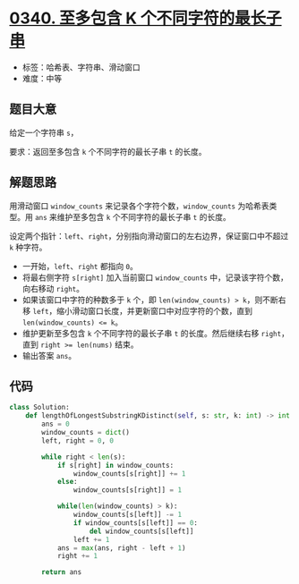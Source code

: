 # [0340. 至多包含 K 个不同字符的最长子串](https://leetcode.cn/problems/longest-substring-with-at-most-k-distinct-characters/)

- 标签：哈希表、字符串、滑动窗口
- 难度：中等

## 题目大意

给定一个字符串 `s`，

要求：返回至多包含 `k` 个不同字符的最长子串 `t` 的长度。

## 解题思路

用滑动窗口 `window_counts` 来记录各个字符个数，`window_counts` 为哈希表类型。用 `ans` 来维护至多包含 `k` 个不同字符的最长子串 `t` 的长度。

设定两个指针：`left`、`right`，分别指向滑动窗口的左右边界，保证窗口中不超过 `k` 种字符。

- 一开始，`left`、`right` 都指向 `0`。
- 将最右侧字符 `s[right]` 加入当前窗口 `window_counts` 中，记录该字符个数，向右移动 `right`。
- 如果该窗口中字符的种数多于 `k` 个，即 `len(window_counts) > k`，则不断右移 `left`，缩小滑动窗口长度，并更新窗口中对应字符的个数，直到 `len(window_counts) <= k`。
- 维护更新至多包含 `k` 个不同字符的最长子串 `t` 的长度。然后继续右移 `right`，直到 `right >= len(nums)` 结束。
- 输出答案 `ans`。

## 代码

```python
class Solution:
    def lengthOfLongestSubstringKDistinct(self, s: str, k: int) -> int:
        ans = 0
        window_counts = dict()
        left, right = 0, 0

        while right < len(s):
            if s[right] in window_counts:
                window_counts[s[right]] += 1
            else:
                window_counts[s[right]] = 1

            while(len(window_counts) > k):
                window_counts[s[left]] -= 1
                if window_counts[s[left]] == 0:
                    del window_counts[s[left]]
                left += 1
            ans = max(ans, right - left + 1)
            right += 1

        return ans
```

